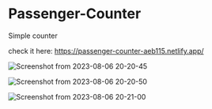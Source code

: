 # Passenger-Counter

Simple counter

check it here: https://passenger-counter-aeb115.netlify.app/

![Screenshot from 2023-08-06 20-20-45](https://github.com/mkamran093/Passenger-Counter/assets/95133644/50c1ca13-ddc6-4534-89aa-cef9fb85cfa8)


![Screenshot from 2023-08-06 20-20-50](https://github.com/mkamran093/Passenger-Counter/assets/95133644/90fd63f4-7104-449b-9c38-fb252f1222f3)


![Screenshot from 2023-08-06 20-21-00](https://github.com/mkamran093/Passenger-Counter/assets/95133644/4c6e7619-f45c-4562-a7d1-4712184e5714)

